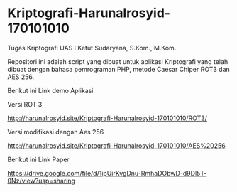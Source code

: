 # Kriptografi-Harunalrosyid-170101010
Tugas Kriptografi UAS I Ketut Sudaryana, S.Kom., M.Kom.


Repositori ini adalah script yang dibuat untuk aplikasi Kriptografi yang telah dibuat dengan bahasa pemrograman PHP, metode Caesar Chiper ROT3 dan AES 256. 

Berikut ini Link demo Aplikasi


Versi ROT 3


http://harunalrosyid.site/Kriptografi-Harunalrosyid-170101010/ROT3/


Versi modifikasi dengan Aes 256


http://harunalrosyid.site/Kriptografi-Harunalrosyid-170101010/AES%20256



Berikut ini Link Paper


https://drive.google.com/file/d/1ipUirKvgDnu-RmhaDObwD-d9Dl5T-0Nz/view?usp=sharing
